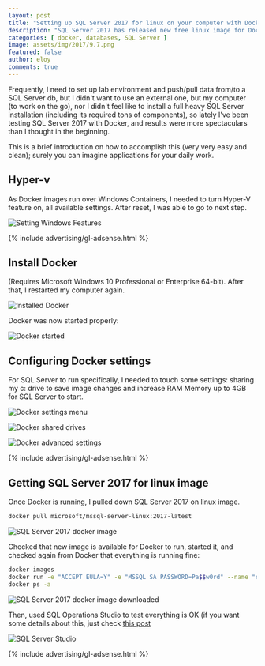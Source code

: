```yaml
---
layout: post
title: "Setting up SQL Server 2017 for linux on your computer with Docker"
description: "SQL Server 2017 has released new free linux image for Docker, appealing for local development testings"
categories: [ docker, databases, SQL Server ]
image: assets/img/2017/9.7.png
featured: false
author: eloy
comments: true
---
```

Frequently, I need to set up lab environment and push/pull data from/to a SQL Server db, but I didn't want to use an external one, but my computer (to work on the go), nor I didn't feel like to install a full heavy SQL Server installation (including its required tons of components), so lately I've been testing SQL Server 2017 with Docker, and results were more spectaculars than I thought in the beginning.

This is a brief introduction on how to accomplish this (very very easy and clean); surely you can imagine applications for your daily work.

## Hyper-v

As Docker images run over Windows Containers, I needed to turn Hyper-V feature on, all available settings. After reset, I was able to go to next step.

![Setting Windows Features]({{site.baseurl}}/assets/img/2017/9.1.png)

{% include advertising/gl-adsense.html %}

## Install Docker

(Requires Microsoft Windows 10 Professional or Enterprise 64-bit). After that, I restarted my computer again.

![Installed Docker]({{site.baseurl}}/assets/img/2017/9.2.png)

Docker was now started properly:

![Docker started]({{site.baseurl}}/assets/img/2017/9.3.png)


## Configuring Docker settings

For SQL Server to run specifically, I needed to touch some settings: sharing my c: drive to save image changes and increase RAM Memory up to 4GB for SQL Server to start.

![Docker settings menu]({{site.baseurl}}/assets/img/2017/9.4.png)

![Docker shared drives]({{site.baseurl}}/assets/img/2017/9.5.png)

![Docker advanced settings]({{site.baseurl}}/assets/img/2017/9.6.png)

{% include advertising/gl-adsense.html %}

## Getting SQL Server 2017 for linux image

Once Docker is running, I pulled down SQL Server 2017 on linux image.

```bash
docker pull microsoft/mssql-server-linux:2017-latest
```

![SQL Server 2017 docker image]({{site.baseurl}}/assets/img/2017/9.7.png)

Checked that new image is available for Docker to run, started it, and checked again from Docker that everything is running fine:

```bash
docker images
docker run -e "ACCEPT EULA=Y" -e "MSSQL SA PASSWORD=Pa$$w0rd" --name "sql01" -p 1433:1433 -v sql01data:/var/opt/mssql -d microsoft/mssql-server-linux:2017-latest
docker ps -a
```

![SQL Server 2017 docker image downloaded]({{site.baseurl}}/assets/img/2017/9.8.png)

Then, used SQL Operations Studio to test everything is OK (if you want some details about this, just check [this post](link)

![SQL Server Studio]({{site.baseurl}}/assets/img/2017/9.9.png)

{% include advertising/gl-adsense.html %}